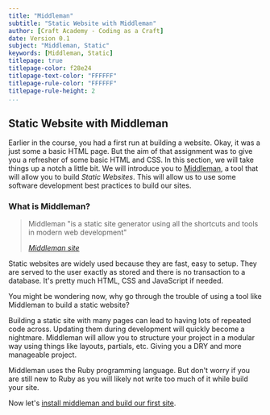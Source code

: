 ```yaml
---
title: "Middleman"
subtitle: "Static Website with Middleman"
author: [Craft Academy - Coding as a Craft]
date: Version 0.1
subject: "Middleman, Static"
keywords: [Middleman, Static]
titlepage: true
titlepage-color: f28e24
titlepage-text-color: "FFFFFF"
titlepage-rule-color: "FFFFFF"
titlepage-rule-height: 2
...
```


## Static Website with Middleman

Earlier in the course, you had a first run at building a website. Okay, it was a just some a basic HTML page. But the aim of that assignment was to give you a refresher of some basic HTML and CSS. In this section, we will take things up a notch a little bit. We will introduce you to [Middleman](https://middlemanapp.com/), a tool that will allow you to build *Static Websites*. This will allow us to use some software development best practices to build our sites.


### What is Middleman?

> Middleman "is a static site generator using all the shortcuts and tools in modern web development"
>
> <cite>[Middleman site](https://middlemanapp.com/)</cite>

Static websites are widely used because they are fast, easy to setup. They are served to the user exactly as stored and there is no transaction to a database. It's pretty much HTML, CSS and JavaScript if needed.

You might be wondering now, why go through the trouble of using a tool like Middleman to build a static website?

Building a static site with many pages can lead to having lots of repeated code across. Updating them during development will quickly become a nightmare. Middleman will allow you to structure your project in a modular way using things like layouts, partials, etc. Giving you a DRY and more manageable project.

Middleman uses the Ruby programming language. But don't worry if you are still new to Ruby as you will likely not write too much of it while build your site.

Now let's [install middleman and build our first site](setup_middleman.md).
